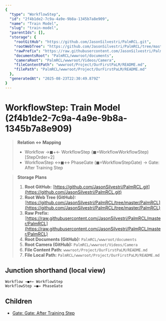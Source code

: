 ```yaml
---
{
  "type": "WorkflowStep",
  "id": "2f4b1de2-7c9a-4a9e-9b8a-1345b7a8e909",
  "name": "Train Model",
  "slug": "train-model",
  "parentIds": [],
  "storage": {
    "rootGitHub": "https://github.com/JasonSilvestri/PalmRCL.git",
    "rootWebTree": "https://github.com/JasonSilvestri/PalmRCL/tree/master/PalmRCL",
    "rawPrefix": "https://raw.githubusercontent.com/JasonSilvestri/PalmRCL/master/PalmRCL",
    "documentsRoot": "PalmRCL/wwwroot/documents",
    "cameraRoot": "PalmRCL/wwwroot/Videos/Camera",
    "fileContentPath": "wwwroot/Project/OurFirstPaLM/README.md",
    "filePath": "PalmRCL/wwwroot/Project/OurFirstPaLM/README.md"
  },
  "generatedAt": "2025-08-23T22:30:49.879Z"
}
---
```

# WorkflowStep: Train Model (2f4b1de2-7c9a-4a9e-9b8a-1345b7a8e909)

> **Relation ↔ Mapping**
> - Workflow →◼+← WorkflowStep (◼=WorkflowWorkflowStep) [StepOrder=2]
> - WorkflowStep ↔◼↔ PhaseGate (◼=WorkflowStepGate) → Gate: After Training Step

> **Storage Plans**
> 1. **Root GitHub:** [https://github.com/JasonSilvestri/PalmRCL.git](https://github.com/JasonSilvestri/PalmRCL.git)
> 2. **Root Web Tree (GitHub):** [https://github.com/JasonSilvestri/PalmRCL/tree/master/PalmRCL](https://github.com/JasonSilvestri/PalmRCL/tree/master/PalmRCL)
> 3. **Raw Prefix:** [https://raw.githubusercontent.com/JasonSilvestri/PalmRCL/master/PalmRCL](https://raw.githubusercontent.com/JasonSilvestri/PalmRCL/master/PalmRCL)
> 4. **Root Documents (GitHub):** `PalmRCL/wwwroot/documents`
> 5. **Root Camera (GitHub):** `PalmRCL/wwwroot/Videos/Camera`
> 6. **File Content Path:** `wwwroot/Project/OurFirstPaLM/README.md`
> 7. **File Local Path:** `PalmRCL/wwwroot/Project/OurFirstPaLM/README.md`

## Junction shorthand (local view)
```plaintext
Workflow →◼+← WorkflowStep
WorkflowStep ↔◼↔ PhaseGate
```

## Children
- [Gate: Gate: After Training Step](/docs/palms/palm-demo-44b026db-ab7d-46c8-8d54-a2ff2d244c19/gates/gate-after-training-step-a010f2b2-3452-41b9-ad4f-240e2b71c0c7.md)
